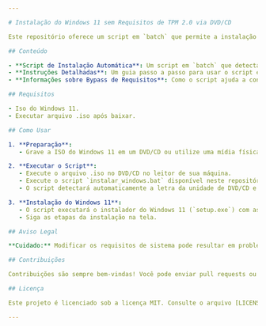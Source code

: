 ```yaml
---

# Instalação do Windows 11 sem Requisitos de TPM 2.0 via DVD/CD

Este repositório oferece um script em `batch` que permite a instalação do Windows 11 em PCs que não possuem suporte ao TPM 2.0, utilizando diretamente a mídia física de instalação (DVD/CD).

## Conteúdo

- **Script de Instalação Automática**: Um script em `batch` que detecta automaticamente a unidade de DVD/CD e inicia a instalação do Windows 11.
- **Instruções Detalhadas**: Um guia passo a passo para usar o script e instalar o Windows 11 sem TPM 2.0.
- **Informações sobre Bypass de Requisitos**: Como o script ajuda a contornar a necessidade de TPM 2.0 durante a instalação.

## Requisitos

- Iso do Windows 11.
- Executar arquivo .iso após baixar.

## Como Usar

1. **Preparação**:
   - Grave a ISO do Windows 11 em um DVD/CD ou utilize uma mídia física já preparada.

2. **Executar o Script**:
   - Execute o arquivo .iso no DVD/CD no leitor de sua máquina.
   - Execute o script `instalar_windows.bat` disponível neste repositório.
   - O script detectará automaticamente a letra da unidade de DVD/CD e iniciará a instalação.

3. **Instalação do Windows 11**:
   - O script executará o instalador do Windows 11 (`setup.exe`) com as configurações necessárias para contornar a verificação de TPM 2.0.
   - Siga as etapas da instalação na tela.

## Aviso Legal

**Cuidado:** Modificar os requisitos de sistema pode resultar em problemas de compatibilidade e segurança. Este método não é oficialmente suportado pela Microsoft, e o uso é por sua conta e risco.

## Contribuições

Contribuições são sempre bem-vindas! Você pode enviar pull requests ou abrir issues com sugestões ou problemas que encontrar.

## Licença

Este projeto é licenciado sob a licença MIT. Consulte o arquivo [LICENSE](LICENSE) para mais detalhes.

---
```

